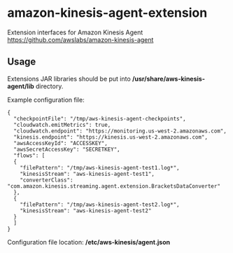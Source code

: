 # amazon-kinesis-agent-extension
Extension interfaces for Amazon Kinesis Agent https://github.com/awslabs/amazon-kinesis-agent

## Usage
Extensions JAR libraries should be put into **/usr/share/aws-kinesis-agent/lib** directory.

Example configuration file:

    {
      "checkpointFile": "/tmp/aws-kinesis-agent-checkpoints",
      "cloudwatch.emitMetrics": true,
      "cloudwatch.endpoint": "https://monitoring.us-west-2.amazonaws.com",
      "kinesis.endpoint": "https://kinesis.us-west-2.amazonaws.com",
      "awsAccessKeyId": "ACCESSKEY",
      "awsSecretAccessKey": "SECRETKEY",
      "flows": [
      {
        "filePattern": "/tmp/aws-kinesis-agent-test1.log*",
        "kinesisStream": "aws-kinesis-agent-test1",
        "converterClass": "com.amazon.kinesis.streaming.agent.extension.BracketsDataConverter"
      },
      {
        "filePattern": "/tmp/aws-kinesis-agent-test2.log*",
        "kinesisStream": "aws-kinesis-agent-test2"
      }
      ]
    }

Configuration file location: **/etc/aws-kinesis/agent.json**
